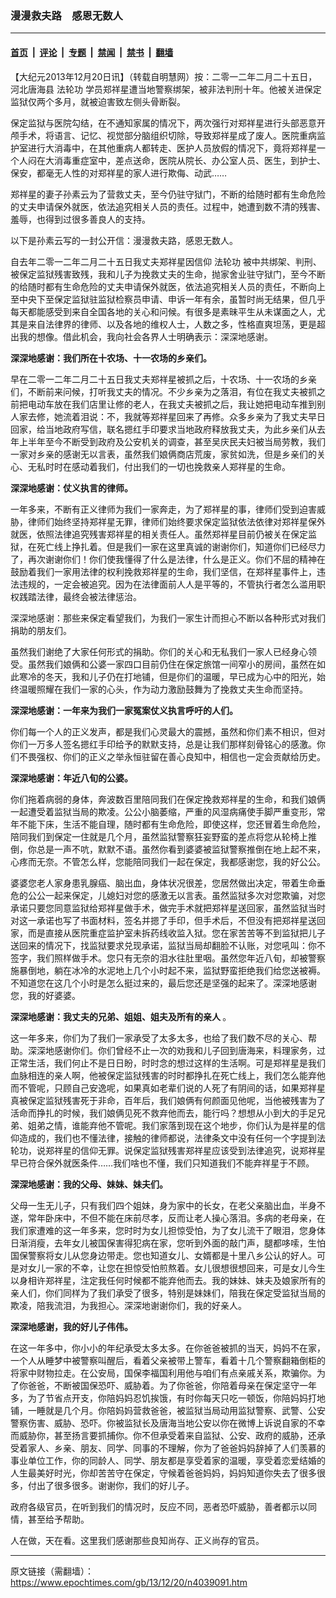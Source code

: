 ### 漫漫救夫路　感恩无数人

---

#### [首页](../../../..?n4039091) &nbsp;|&nbsp; [评论](../../../../../epoch-comment?n4039091) &nbsp;|&nbsp; [专题](../../../../../epoch-special?n4039091) &nbsp;|&nbsp; [禁闻](../../../../../epoch-news?n4039091) &nbsp;|&nbsp; [禁书](../../../../../books?n4039091) &nbsp;|&nbsp; [翻墙](https://github.com/gfw-breaker/nogfw/blob/master/README.md?n4039091)


<div class="post_content" id="artbody" itemprop="articleBody">
 <!-- article content begin -->
 <p>
  【大纪元2013年12月20日讯】（转载自明慧网）按：二零一二年二月二十五日，河北唐海县
  <ok href="https://www.epochtimes.com/gb/tag/%E6%B3%95%E8%BD%AE%E5%8A%9F.html">
   法轮功
  </ok>
  学员郑祥星遭当地警察绑架，被非法判刑十年。他被关进保定监狱仅两个多月，就被迫害致左侧头骨断裂。
 </p>
 <p>
  保定监狱与医院勾结，在不通知家属的情况下，两次强行对郑祥星进行头部恶意开颅手术，将语言、记忆、视觉部分脑组织切除，导致郑祥星成了废人。医院重病监护室进行大消毒中，在其他重病人都转走、医护人员放假的情况下，竟将郑祥星一个人闷在大消毒重症室中，差点送命，医院从院长、办公室人员、医生，到护士、保安，都毫无人性的对郑祥星的家人进行欺侮、动武……
 </p>
 <p>
  郑祥星的妻子孙素云为了营救丈夫，至今仍驻守狱门，不断的给随时都有生命危险的丈夫申请保外就医，依法追究相关人员的责任。过程中，她遭到数不清的残害、羞辱，也得到过很多善良人的支持。
 </p>
 <p>
  以下是孙素云写的一封公开信：漫漫救夫路，感恩无数人。
 </p>
 <p>
  自去年二零一二年二月二十五日我丈夫郑祥星因信仰
  <ok href="https://www.epochtimes.com/gb/tag/%E6%B3%95%E8%BD%AE%E5%8A%9F.html">
   法轮功
  </ok>
  被中共绑架、判刑、被保定监狱残害致残，我和儿子为挽救丈夫的生命，抛家舍业驻守狱门，至今不断的给随时都有生命危险的丈夫申请保外就医，依法追究相关人员的责任，不断向上至中央下至保定监狱驻监狱检察员申请、申诉一年有余，虽暂时尚无结果，但几乎每天都能感受到来自全国各地的关心和问候。有很多是素昧平生从未谋面之人，尤其是来自法律界的律师、以及各地的维权人士，人数之多，性格直爽坦荡，更是超出我的想像。借此机会，我向社会各界人士明确表示：深深地感谢。
 </p>
 <p>
  <b>
   深深地感谢：我们所在十农场、十一农场的乡亲们。
  </b>
 </p>
 <p>
  早在二零一二年二月二十五日我丈夫郑祥星被抓之后，十农场、十一农场的乡亲们，不断前来问候，打听我丈夫的情况。不少乡亲为之落泪，有位在我丈夫被抓之前把电动车放在我们店里让修的老人，在我丈夫被抓之后，我让她把电动车推到别人家去修，她流着泪说：不，我就等郑祥星回来了再修。众多乡亲为了我丈夫早日回家，给当地政府写信，联名摁红手印要求当地政府释放我丈夫，为此乡亲们从去年上半年至今不断受到政府及公安机关的调查，甚至吴庆民夫妇被当局劳教，我们一家对乡亲的感谢无以言表，虽然我们娘俩商店荒废，家贫如洗，但是乡亲们的关心、无私时时在感动着我们，付出我们的一切也挽救亲人郑祥星的生命。
 </p>
 <p>
  <b>
   深深地感谢：仗义执言的律师。
  </b>
 </p>
 <p>
  一年多来，不断有正义律师为我们一家奔走，为了郑祥星的事，律师们受到迫害威胁，律师们始终坚持郑祥星无罪，律师们始终要求保定监狱依法依律对郑祥星保外就医，依照法律追究残害郑祥星的相关责任人。虽然郑祥星目前仍被关在保定监狱，在死亡线上挣扎着。但是我们一家在这里真诚的谢谢你们，知道你们已经尽力了，再次谢谢你们！你们使我懂得了什么是法律，什么是正义。你们不屈的精神在鼓励着我们一家用法律的权利挽救郑祥星的生命，我们坚信，在郑祥星事件上，违法违规的，一定会被追究。因为在法律面前人人是平等的，不管执行者怎么滥用职权践踏法律，最终会被法律惩治。
 </p>
 <p>
  深深地感谢：那些来保定看望我们，为我们一家生计而担心不断以各种形式对我们捐助的朋友们。
 </p>
 <p>
  虽然我们谢绝了大家任何形式的捐助。你们的关心和无私我们一家人已经身心领受。虽然我们娘俩和公婆一家四口目前仍住在保定旅馆一间窄小的房间，虽然在如此寒冷的冬天，我和儿子仍在打地铺，但是你们的温暖，早已成为心中的阳光，始终温暖照耀在我们一家的心头，作为动力激励鼓舞为了挽救丈夫生命而坚持。
 </p>
 <p>
  <b>
   深深地感谢：一年来为我们一家冤案仗义执言呼吁的人们。
  </b>
 </p>
 <p>
  你们每一个人的正义发声，都是我们心灵最大的震撼，虽然和你们素不相识，但对你们一万多人签名摁红手印给予的默默支持，总是让我们那样刻骨铭心的感激。你们不畏强权、你们的正义之举永恒驻留在善心良知中，相信也一定会贡献给历史。
 </p>
 <p>
  <b>
   深深地感谢：年近八旬的公婆。
  </b>
 </p>
 <p>
  你们拖着病弱的身体，奔波数百里陪同我们在保定挽救郑祥星的生命，和我们娘俩一起遭受着监狱当局的欺凌。公公小脑萎缩，严重的风湿病痛使手脚严重变形，常年不能下床，生活不能自理，随时都有生命危险，即使这样，您还冒着生命危险，陪同我们到保定一住就是几个月，虽然监狱警察狂妄野蛮的差点将您从轮椅上推倒，你总是一声不吭，默默不语。虽然你看到婆婆被监狱警察推倒在地上起不来，心疼而无奈。不管怎么样，您能陪同我们一起在保定，我都感谢您，我的好公公。
 </p>
 <p>
  婆婆您老人家身患乳腺癌、脑出血，身体状况很差，您居然做出决定，带着生命垂危的公公一起来保定，儿媳妇对您的感激无以言表。虽然监狱多次对您欺骗，对您承诺只要您同意监狱给郑祥星做手术，做完手术就把郑祥星送回家，虽然监狱当时对这一承诺也写了书面材料，签名并摁了手印，但手术后，不但没有把郑祥星送回家，而是直接从医院重症监护室未拆药线收监入狱。您在家苦苦等不到监狱把儿子送回来的情况下，找监狱要求兑现承诺，监狱当局却翻脸不认账，对您吼叫：你不签字，我们照样做手术。您只有无奈的泪水往肚里咽。虽然您年近八旬，却被警察施暴倒地，躺在冰冷的水泥地上几个小时起不来，监狱野蛮拒绝我们给您送被褥。不知道您在这几个小时是怎么挺过来的，最后您还是坚强的起来了。深深地感谢您，我的好婆婆。
 </p>
 <p>
  <b>
   深深地感谢：我丈夫的兄弟、姐姐、姐夫及所有的亲人
  </b>
  。
 </p>
 <p>
  这一年多来，你们为了我们一家承受了太多太多，也给了我们数不尽的关心、帮助。深深地感谢你们。你们曾经不止一次的劝我和儿子回到唐海来，料理家务，过正常生活，我们何止不是日日盼，时时念的想过这样的生活啊。可是郑祥星是我们血脉相连的亲人啊，他被保定监狱残害的时时都挣扎在死亡线上，我们怎么能弃他而不管呢，只顾自己安逸呢，如果真如老辈们说的人死了有阴间的话，如果郑祥星真被保定监狱残害死于非命，百年后，我们娘俩有何颜面见他呢，当他被残害为了活命而挣扎的时候，我们娘俩见死不救弃他而去，能行吗？想想从小到大的手足兄弟、姐弟之情，谁能弃他不管呢。我们家落到现在这个地步，你们认为是祥星的信仰造成的，我们也不懂法律，接触的律师都说，法律条文中没有任何一个字提到法轮功，说郑祥星的信仰无罪。说保定监狱残害郑祥星应该受到法律追究，说郑祥星早已符合保外就医条件……我们啥也不懂，我们只知道我们不能弃祥星于不顾。
 </p>
 <p>
  <b>
   深深地感谢：我的父母、妹妹、妹夫们。
  </b>
 </p>
 <p>
  父母一生无儿子，只有我们四个姐妹，身为家中的长女，在老父亲脑出血，半身不遂，常年卧床中，不但不能在床前尽孝，反而让老人操心落泪。多病的老母亲，在我们家遭难的这一年多来，您时时为女儿担惊受怕，为了女儿流干了眼泪，您身体日渐消瘦，去年女儿被国保害得犯病在家，您听到外面的敲门声，腿都哆嗦，生怕国保警察将女儿从您身边带走。您也知道女儿、女婿都是十里八乡公认的好人。可是对女儿一家的不幸，让您在担惊受怕煎熬着。女儿很想很想回来，可是女儿今生以身相许郑祥星，注定我任何时候都不能弃他而去。我的妹妹、妹夫及娘家所有的亲人们，你们同样为了我们承受了很多，特别是妹妹们，陪我在保定受监狱当局的欺凌，陪我流泪，为我担心。深深地谢谢你们，我的好亲人。
 </p>
 <p>
  <b>
   深深地感谢，我的好儿子伟伟。
  </b>
 </p>
 <p>
  在这一年多中，你小小的年纪承受太多太多。在你爸爸被抓的当天，妈妈不在家，一个人从睡梦中被警察叫醒后，看着父亲被带上警车，看着十几个警察翻箱倒柜的将家中财物拉走。在公安局，国保李福国利用他与咱们有点亲戚关系，欺骗你。为了你爸爸，不断被国保恐吓、威胁着。为了你爸爸，你陪着母亲在保定坚守一年多，为了节省点开支，你陪妈妈忍饥挨饿，有时你每天只吃一顿饭，你陪妈妈打地铺，一睡就是几个月。你陪妈妈营救爸爸，被监狱当局动用监狱警察、武警、公安警察伤害、威胁、恐吓。你被监狱长及唐海当地公安以你在微博上诉说自家的不幸而威胁你，甚至扬言要抓捕你。你不但承受着来自监狱、公安、政府的威胁，还承受着家人、乡亲、朋友、同学、同事的不理解，你为了爸爸妈妈辞掉了人们羡慕的事业单位工作，你的同龄人、同学、朋友都是享受着家的温暖，享受着恋爱结婚的人生最美好时光，你却苦苦守在保定，守候着爸爸妈妈，妈妈知道你失去了很多很多，付出了很多很多。谢谢你，我们的好儿子。
 </p>
 <p>
  政府各级官员，在听到我们的情况时，反应不同，恶者恐吓威胁，善者都示以同情，甚至给予帮助。
 </p>
 <p>
  人在做，天在看。这里我们感谢那些良知尚存、正义尚存的官员。
 </p>
 <!-- article content end -->
 <div id="below_article_ad">
 </div>
</div>


---

原文链接（需翻墙）：https://www.epochtimes.com/gb/13/12/20/n4039091.htm